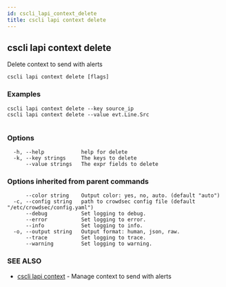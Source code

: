 ```yaml
---
id: cscli_lapi_context_delete
title: cscli lapi context delete
---
```

## cscli lapi context delete

Delete context to send with alerts

```
cscli lapi context delete [flags]
```

### Examples

```
cscli lapi context delete --key source_ip
cscli lapi context delete --value evt.Line.Src
		
```

### Options

```
  -h, --help            help for delete
  -k, --key strings     The keys to delete
      --value strings   The expr fields to delete
```

### Options inherited from parent commands

```
      --color string    Output color: yes, no, auto. (default "auto")
  -c, --config string   path to crowdsec config file (default "/etc/crowdsec/config.yaml")
      --debug           Set logging to debug.
      --error           Set logging to error.
      --info            Set logging to info.
  -o, --output string   Output format: human, json, raw.
      --trace           Set logging to trace.
      --warning         Set logging to warning.
```

### SEE ALSO

* [cscli lapi context](/cscli/cscli_lapi_context.md)	 - Manage context to send with alerts

